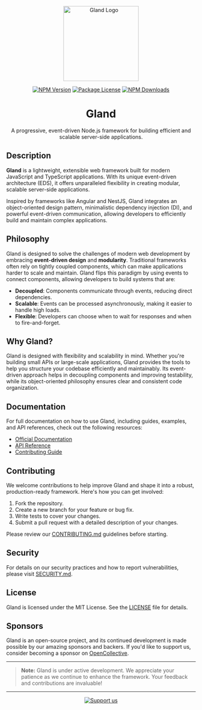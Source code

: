 <p align="center">
  <a href="#" target="blank"><img src="https://github.com/medishen/gland/blob/main/docs/logo.svg" width="200" alt="Gland Logo" /></a>
</p>

<p align="center">
  <a href="https://npmjs.com/package/@glandjs/core" target="_blank"><img src="https://img.shields.io/npm/v/@glandjs/core.svg" alt="NPM Version" /></a>
  <a href="https://npmjs.com/package/@glandjs/core" target="_blank"><img src="https://img.shields.io/npm/l/@glandjs/core.svg" alt="Package License" /></a>
  <a href="https://npmjs.com/package/@glandjs/core" target="_blank"><img src="https://img.shields.io/npm/dm/@glandjs/core.svg" alt="NPM Downloads" /></a>
</p>

<h1 align="center">Gland</h1>

<p align="center">A progressive, event-driven Node.js framework for building efficient and scalable server-side applications.</p>

## Description

**Gland** is a lightweight, extensible web framework built for modern JavaScript and TypeScript applications. With its unique event-driven architecture (EDS), it offers unparalleled flexibility in creating modular, scalable server-side applications.

Inspired by frameworks like Angular and NestJS, Gland integrates an object-oriented design pattern, minimalistic dependency injection (DI), and powerful event-driven communication, allowing developers to efficiently build and maintain complex applications.

## Philosophy

Gland is designed to solve the challenges of modern web development by embracing **event-driven design** and **modularity**. Traditional frameworks often rely on tightly coupled components, which can make applications harder to scale and maintain. Gland flips this paradigm by using events to connect components, allowing developers to build systems that are:

- **Decoupled**: Components communicate through events, reducing direct dependencies.
- **Scalable**: Events can be processed asynchronously, making it easier to handle high loads.
- **Flexible**: Developers can choose when to wait for responses and when to fire-and-forget.

## Why Gland?

Gland is designed with flexibility and scalability in mind. Whether you're building small APIs or large-scale applications, Gland provides the tools to help you structure your codebase efficiently and maintainably. Its event-driven approach helps in decoupling components and improving testability, while its object-oriented philosophy ensures clear and consistent code organization.

## Documentation

For full documentation on how to use Gland, including guides, examples, and API references, check out the following resources:

- [Official Documentation](#)
- [API Reference](#/api)
- [Contributing Guide](./docs/CONTRIBUTING.md)

## Contributing

We welcome contributions to help improve Gland and shape it into a robust, production-ready framework. Here's how you can get involved:

1. Fork the repository.
2. Create a new branch for your feature or bug fix.
3. Write tests to cover your changes.
4. Submit a pull request with a detailed description of your changes.

Please review our [CONTRIBUTING.md](./docs/CONTRIBUTING.md) guidelines before starting.

## Security

For details on our security practices and how to report vulnerabilities, please visit [SECURITY.md](./docs/SECURITY).

## License

Gland is licensed under the MIT License. See the [LICENSE](LICENSE) file for details.

## Sponsors

Gland is an open-source project, and its continued development is made possible by our amazing sponsors and backers. If you'd like to support us, consider becoming a sponsor on [OpenCollective](https://opencollective.com/gland).

---

> **Note:** Gland is under active development. We appreciate your patience as we continue to enhance the framework. Your feedback and contributions are invaluable!

---

<p align="center">
  <a href="https://opencollective.com/gland/sponsor" target="_blank"><img src="https://img.shields.io/badge/Support%20us-Open%20Collective-41B883.svg" alt="Support us"></a>
</p>
